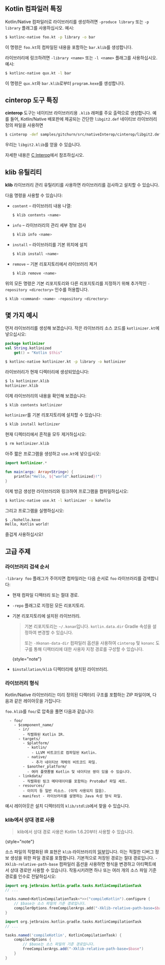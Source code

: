 [//]: # (title: Kotlin/Native 라이브러리)

## Kotlin 컴파일러 특징

Kotlin/Native 컴파일러로 라이브러리를 생성하려면 `-produce library` 또는 `-p library` 플래그를 사용하십시오. 예시:

```bash
$ kotlinc-native foo.kt -p library -o bar
```

이 명령은 `foo.kt`의 컴파일된 내용을 포함하는 `bar.klib`를 생성합니다.

라이브러리에 링크하려면 `-library <name>` 또는 `-l <name>` 플래그를 사용하십시오. 예시:

```bash
$ kotlinc-native qux.kt -l bar
```

이 명령은 `qux.kt`와 `bar.klib`로부터 `program.kexe`를 생성합니다.

## cinterop 도구 특징

**cinterop** 도구는 네이티브 라이브러리용 `.klib` 래퍼를 주요 출력으로 생성합니다.
예를 들어, Kotlin/Native 배포판에 제공되는 간단한 `libgit2.def` 네이티브 라이브러리 정의 파일을 사용하면

```bash
$ cinterop -def samples/gitchurn/src/nativeInterop/cinterop/libgit2.def -compiler-option -I/usr/local/include -o libgit2
```

우리는 `libgit2.klib`를 얻을 수 있습니다.

자세한 내용은 [C Interop](native-c-interop.md)에서 참조하십시오.

## klib 유틸리티

**klib** 라이브러리 관리 유틸리티를 사용하면 라이브러리를 검사하고 설치할 수 있습니다.

다음 명령을 사용할 수 있습니다:

* `content` – 라이브러리 내용 나열:

  ```bash
  $ klib contents <name>
  ```

* `info` – 라이브러리의 관리 세부 정보 검사

  ```bash
  $ klib info <name>
  ```

* `install` – 라이브러리를 기본 위치에 설치

  ```bash
  $ klib install <name>
  ```

* `remove` – 기본 리포지토리에서 라이브러리 제거

  ```bash
  $ klib remove <name>
  ```

위의 모든 명령은 기본 리포지토리와 다른 리포지토리를 지정하기 위해 추가적인 `-repository <directory>` 인수를 허용합니다.

```bash
$ klib <command> <name> -repository <directory>
```

## 몇 가지 예시

먼저 라이브러리를 생성해 보겠습니다.
작은 라이브러리 소스 코드를 `kotlinizer.kt`에 넣으십시오:

```kotlin
package kotlinizer
val String.kotlinized
    get() = "Kotlin $this"
```

```bash
$ kotlinc-native kotlinizer.kt -p library -o kotlinizer
```

라이브러리가 현재 디렉터리에 생성되었습니다:

```bash
$ ls kotlinizer.klib
kotlinizer.klib
```

이제 라이브러리의 내용을 확인해 보겠습니다:

```bash
$ klib contents kotlinizer
```

`kotlinizer`를 기본 리포지토리에 설치할 수 있습니다:

```bash
$ klib install kotlinizer
```

현재 디렉터리에서 흔적을 모두 제거하십시오:

```bash
$ rm kotlinizer.klib
```

아주 짧은 프로그램을 생성하고 `use.kt`에 넣으십시오:

```kotlin
import kotlinizer.*

fun main(args: Array<String>) {
    println("Hello, ${"world".kotlinized}!")
}
```

이제 방금 생성한 라이브러리와 링크하여 프로그램을 컴파일하십시오:

```bash
$ kotlinc-native use.kt -l kotlinizer -o kohello
```

그리고 프로그램을 실행하십시오:

```bash
$ ./kohello.kexe
Hello, Kotlin world!
```

즐겁게 사용하십시오!

## 고급 주제

### 라이브러리 검색 순서

`-library foo` 플래그가 주어지면 컴파일러는 다음 순서로 `foo` 라이브러리를 검색합니다:

* 현재 컴파일 디렉터리 또는 절대 경로.
* `-repo` 플래그로 지정된 모든 리포지토리.
* 기본 리포지토리에 설치된 라이브러리.

   > 기본 리포지토리는 `~/.konan`입니다. `kotlin.data.dir` Gradle 속성을 설정하여 변경할 수 있습니다.
   > 
   > 또는 `-Xkonan-data-dir` 컴파일러 옵션을 사용하여 `cinterop` 및 `konanc` 도구를 통해 디렉터리에 대한 사용자 지정 경로를 구성할 수 있습니다.
   > 
   {style="note"}

* `$installation/klib` 디렉터리에 설치된 라이브러리.

### 라이브러리 형식

Kotlin/Native 라이브러리는 미리 정의된 디렉터리 구조를 포함하는 ZIP 파일이며, 다음과 같은 레이아웃을 가집니다:

`foo.klib`를 `foo/`로 압축을 풀면 다음과 같습니다:

```text
  - foo/
    - $component_name/
      - ir/
        - 직렬화된 Kotlin IR.
      - targets/
        - $platform/
          - kotlin/
            - LLVM 비트코드로 컴파일된 Kotlin.
          - native/
            - 추가 네이티브 객체의 비트코드 파일.
        - $another_platform/
          - 여러 플랫폼별 Kotlin 및 네이티브 쌍이 있을 수 있습니다.
      - linkdata/
        - 직렬화된 링크 메타데이터를 포함하는 ProtoBuf 파일 세트.
      - resources/
        - 이미지 등 일반 리소스. (아직 사용되지 않음).
      - manifest - 라이브러리를 설명하는 Java 속성 형식 파일.
```

예시 레이아웃은 설치 디렉터리의 `klib/stdlib`에서 찾을 수 있습니다.

### klib에서 상대 경로 사용

> klib에서 상대 경로 사용은 Kotlin 1.6.20부터 사용할 수 있습니다.
> 
{style="note"}

소스 파일의 직렬화된 IR 표현은 `klib` 라이브러리의 [일부](#library-format)입니다. 이는 적절한 디버그 정보 생성을 위한 파일 경로를 포함합니다. 기본적으로 저장된 경로는 절대 경로입니다.
`-Xklib-relative-path-base` 컴파일러 옵션을 사용하면 형식을 변경하고 아티팩트에서 상대 경로만 사용할 수 있습니다. 작동시키려면 하나 또는 여러 개의 소스 파일 기준 경로를 인수로 전달하십시오:

<tabs group="build-script">
<tab title="Kotlin" group-key="kotlin">

```kotlin
import org.jetbrains.kotlin.gradle.tasks.KotlinCompilationTask
// ...

tasks.named<KotlinCompilationTask<*>>("compileKotlin").configure {
    // $base는 소스 파일의 기준 경로입니다.
    compilerOptions.freeCompilerArgs.add("-Xklib-relative-path-base=$base")
}
```

</tab>
<tab title="Groovy" group-key="groovy">

```groovy
import org.jetbrains.kotlin.gradle.tasks.KotlinCompilationTask
// ...

tasks.named('compileKotlin', KotlinCompilationTask) {
    compilerOptions {
        // $base는 소스 파일의 기준 경로입니다.
        freeCompilerArgs.add("-Xklib-relative-path-base=$base")
    }
}
``` 

</tab>
</tabs>